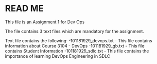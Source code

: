 # READ ME

This file is an Assignment 1 for Dev Ops

The file contains 3 text files which are mandatory for the assignment.

Text file contains the following:
-101181929_devops.txt - This file contains information about Course 3104 - DevOps
-101181929_gb.txt - This file contains Student Information
-101181929_sdlc.txt - This file contains the importance of learning DevOps Engineering in SDLC